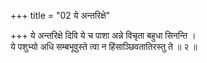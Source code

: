 +++
title = "02 ये अन्तरिक्षे"

+++
ये अन्तरिक्षे दिवि ये च पाशा अन्ने विचृता बहुधा सिनन्ति ।  
ये पशुभ्यो अधि सम्बभूवुस्ते त्वा न हिंसाञ्छिवतातिरस्तु ते ॥ २ ॥